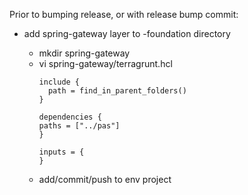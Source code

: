 Prior to bumping release, or with release bump commit:
* add spring-gateway layer to <env>-foundation directory
  * mkdir spring-gateway
  * vi spring-gateway/terragrunt.hcl
    ```hcl
    include {
      path = find_in_parent_folders()
    }
    
    dependencies {
    paths = ["../pas"]
    }
    
    inputs = {
    }
    ```
  * add/commit/push to env project 